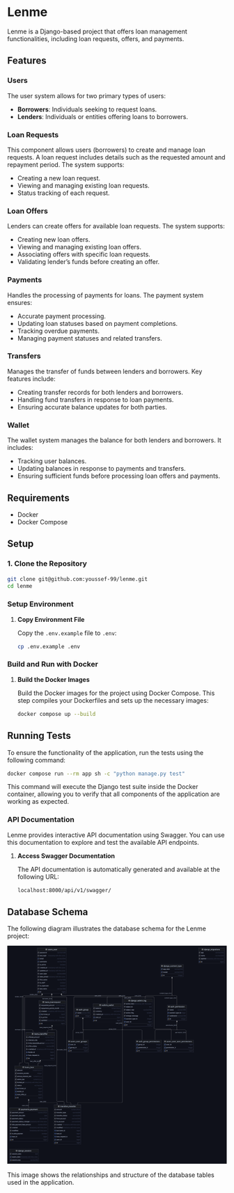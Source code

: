 # Lenme

Lenme is a Django-based project that offers loan management functionalities, including loan requests, offers, and payments.

## Features

### **Users**
The user system allows for two primary types of users:
- **Borrowers**: Individuals seeking to request loans.
- **Lenders**: Individuals or entities offering loans to borrowers.

### **Loan Requests**
This component allows users (borrowers) to create and manage loan requests. A loan request includes details such as the requested amount and repayment period. The system supports:
- Creating a new loan request.
- Viewing and managing existing loan requests.
- Status tracking of each request.

### **Loan Offers**
Lenders can create offers for available loan requests. The system supports:
- Creating new loan offers.
- Viewing and managing existing loan offers.
- Associating offers with specific loan requests.
- Validating lender’s funds before creating an offer.

### **Payments**
Handles the processing of payments for loans. The payment system ensures:
- Accurate payment processing.
- Updating loan statuses based on payment completions.
- Tracking overdue payments.
- Managing payment statuses and related transfers.

### **Transfers**
Manages the transfer of funds between lenders and borrowers. Key features include:
- Creating transfer records for both lenders and borrowers.
- Handling fund transfers in response to loan payments.
- Ensuring accurate balance updates for both parties.

### **Wallet**
The wallet system manages the balance for both lenders and borrowers. It includes:
- Tracking user balances.
- Updating balances in response to payments and transfers.
- Ensuring sufficient funds before processing loan offers and payments.

## Requirements

- Docker
- Docker Compose

## Setup

### 1. Clone the Repository

```bash
git clone git@github.com:youssef-99/lenme.git
cd lenme
```

### Setup Environment
1. **Copy Environment File**

   Copy the `.env.example` file to `.env`:

   ```bash
   cp .env.example .env
    ```
### Build and Run with Docker

1. **Build the Docker Images**

   Build the Docker images for the project using Docker Compose. This step compiles your Dockerfiles and sets up the necessary images:

   ```bash
   docker compose up --build
   ```
   
## Running Tests

To ensure the functionality of the application, run the tests using the following command:

```bash
docker compose run --rm app sh -c "python manage.py test"
```
This command will execute the Django test suite inside the Docker container, allowing you to verify that all components of the application are working as expected.


### API Documentation

Lenme provides interactive API documentation using Swagger. You can use this documentation to explore and test the available API endpoints.

1. **Access Swagger Documentation**

   The API documentation is automatically generated and available at the following URL:

   ```markdown
   localhost:8000/api/v1/swagger/
   ```
   

## Database Schema

The following diagram illustrates the database schema for the Lenme project:

<img alt="Database Schema" src="images/db_schema.png"/>

This image shows the relationships and structure of the database tables used in the application.
